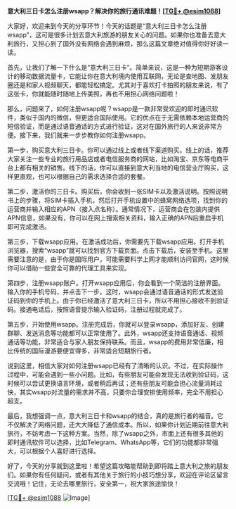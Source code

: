 **意大利三日卡怎么注册wsapp？解决你的旅行通讯难题！[[TG💪+ @esim1088](https://t.me/s/esim1088)]**

大家好，欢迎来到今天的分享环节！今天的话题是“意大利三日卡怎么注册wsapp”，这可是很多计划去意大利旅游的朋友关心的问题。如果你也准备去意大利旅行，又担心到了国外没有网络会遇到麻烦，那么这篇文章绝对值得你好好读一读。

首先，让我们了解一下什么是“意大利三日卡”。简单来说，这是一种为短期游客设计的移动数据流量卡，它能让你在意大利境内使用互联网，无论是查地图、发朋友圈还是和家人视频聊天，都能轻松搞定。尤其对于喜欢打卡拍照的朋友来说，有了这张卡，你就能随时随地上传美照，再也不用担心网络问题啦！

那么，问题来了，如何注册wsapp呢？wsapp是一款非常受欢迎的即时通讯软件，类似于国内的微信，但更适合国际使用。它的优点在于无需依赖本地运营商的短信验证，而是通过语音通话的方式进行验证，这对在国外旅行的人来说非常方便。接下来，我们就来一步步教你如何注册wsapp。

第一步，购买意大利三日卡。你可以通过线上或者线下渠道购买。线上的话，推荐大家关注一些专业的旅行用品店或者电信服务商的网站，比如淘宝、京东等电商平台上都有相关的销售。线下的话，你可以直接到意大利当地的电信营业厅购买，这样更直观，也可以根据自己的需求选择合适的套餐。

第二步，激活你的三日卡。购买后，你会收到一张SIM卡以及激活说明。按照说明书上的步骤，将SIM卡插入手机，然后打开手机设置中的蜂窝网络选项，找到你的运营商并输入相应的APN（接入点名称）。通常情况下，运营商会在包装内提供APN信息，如果没有，你可以在网上搜索相关资料，输入正确的APN后重启手机即可完成激活。

第三步，下载wsapp应用。在激活成功后，你需要先下载wsapp应用。打开手机浏览器，搜索“wsapp”就可以找到官方下载页面。点击下载后，安装至手机。这里需要注意的是，由于你是国际用户，可能需要科学上网才能顺利访问官网，这时候你可以借助一些安全可靠的代理工具来实现。

第四步，注册wsapp账户。打开wsapp应用后，你会看到一个简洁的注册界面。输入你的手机号码，并点击下一步。这时，wsapp会通过语音通话的形式发送验证码到你的手机上。由于你已经激活了意大利三日卡，所以不用担心接收不到验证码。接通电话后，按照语音提示输入验证码，注册过程就完成了。

第五步，开始使用wsapp。注册完成后，你就可以登录wsapp，添加好友、创建群聊、发送消息等功能都可以正常使用了。此外，wsapp还支持语音通话、视频通话等功能，非常适合与家人朋友保持联系。而且，wsapp的费用非常低廉，相比传统的国际漫游要便宜得多，非常适合短期旅行者。

说到这里，相信大家对如何注册wsapp已经有了清晰的认识。不过，在实际操作过程中，可能会遇到一些小问题。比如，有些朋友可能会发现无法收到验证码，这时候可以尝试更换语言环境，或者稍后再试；还有些朋友可能会担心流量消耗过快，其实wsapp对流量的需求并不高，只要你合理安排使用频率，完全不用担心超支。

最后，我想强调一点，意大利三日卡和wsapp的结合，真的是旅行者的福音。它不仅解决了网络问题，还大大降低了通信成本。所以，如果你计划近期前往意大利旅行，不妨考虑一下这种方案。当然，除了wsapp之外，市面上还有很多其他的即时通讯软件可以选择，比如Telegram、WhatsApp等，它们的功能都非常强大，可以根据个人喜好进行选择。

好了，今天的分享就到这里啦！希望这篇攻略能帮助到即将踏上意大利之旅的朋友们。如果你有任何疑问，或者有其他关于旅行的小技巧想分享，欢迎在评论区留言交流哦！记住，无论去哪里旅行，安全第一，祝大家旅途愉快！

[[TG💪+ @esim1088](https://t.me/s/esim1088) ![Image](https://i.postimg.cc/4NQfJmqS/Snipaste-2025-05-13-00-14-12.png)]